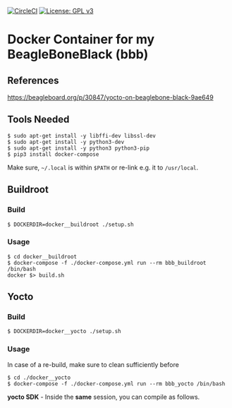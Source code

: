 [![CircleCI](https://circleci.com/gh/Rubusch/docker__beagleboneblack.svg?style=shield)](https://circleci.com/gh/Rubusch/docker__beagleboneblack)
[![License: GPL v3](https://img.shields.io/badge/License-GPL%20v3-blue.svg)](https://www.gnu.org/licenses/gpl-3.0.html)


# Docker Container for my BeagleBoneBlack (bbb)


## References

https://beagleboard.org/p/30847/yocto-on-beaglebone-black-9ae649


## Tools Needed
```
$ sudo apt-get install -y libffi-dev libssl-dev
$ sudo apt-get install -y python3-dev
$ sudo apt-get install -y python3 python3-pip
$ pip3 install docker-compose
```
Make sure, ``~/.local`` is within ``$PATH`` or re-link e.g. it to ``/usr/local``.


## Buildroot

### Build

```
$ DOCKERDIR=docker__buildroot ./setup.sh
```

### Usage

```
$ cd docker__buildroot
$ docker-compose -f ./docker-compose.yml run --rm bbb_buildroot /bin/bash
docker $> build.sh
```


## Yocto

### Build

```
$ DOCKERDIR=docker__yocto ./setup.sh
```


### Usage

In case of a re-build, make sure to clean sufficiently before

```
$ cd ./docker__yocto
$ docker-compose -f ./docker-compose.yml run --rm bbb_yocto /bin/bash
```

**yocto SDK** - Inside the **same** session, you can compile as follows.
